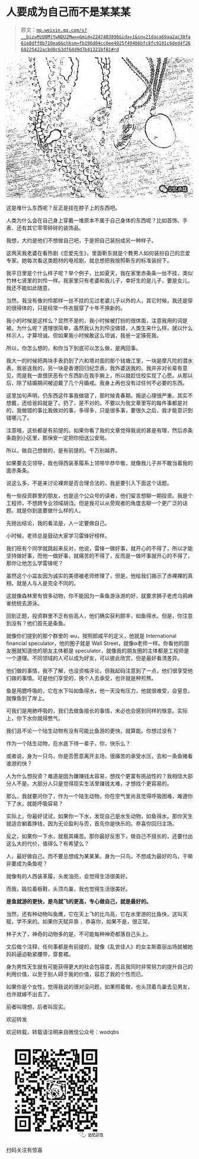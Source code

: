 # 人要成为自己而不是某某某

> 原文：[`mp.weixin.qq.com/s?__biz=MzU0MjYwNDU2Mw==&mid=2247483896&idx=1&sn=21daca69aa2ac30fa61e8dff8b710ea6&chksm=fb196d84cc6ee4925f49486bfc8fc9101c6ded4f2668225422acbd0c63df6dd9d7b41321bf81#rd`](http://mp.weixin.qq.com/s?__biz=MzU0MjYwNDU2Mw==&mid=2247483896&idx=1&sn=21daca69aa2ac30fa61e8dff8b710ea6&chksm=fb196d84cc6ee4925f49486bfc8fc9101c6ded4f2668225422acbd0c63df6dd9d7b41321bf81#rd)

![](img/2bed915984d3852914beb6387e88df00.png)

这是堆什么东西呢？反正是挂在脖子上的东西吧。

人类为什么会在自己身上穿戴一堆原本不属于自己身体的东西呢？比如首饰、手表、还有其它零零碎碎的装饰品。

我想，大约是他们不想做自己吧，于是把自己装扮成另一种样子。

这两天我老婆在看热剧《恋爱先生》，里面靳东就是个教男人如何装扮自己的恋爱专家。她每次看这类题材的电视剧，就总想把我按照靳东的标准装扮下。

我平日里是个什么样子呢？举个例子，比如夏天，我在家里赤条条一丝不挂，类似竹林七贤里的刘伶一样。我家里只有老婆和我儿子，幸好生的是儿子，要是女儿，我还不能如此随意。

当然，我没有像刘伶那样一丝不挂的见过老婆儿子以外的人，其它时候，我还是穿的很得体的，只是经常一件衣服穿了十年不换新的。

我小的时候是这样么？显然不是的，我小时候被打扮的很体面，注意我用的词是被。为什么呢？道理很简单，虽然我认为刘伶没做错，人类生来什么样，就以什么样示人，才算坦诚。但如果我小时候敢这么坦诚，我爸一定揍死我。

所以，你怎么想的，和你当下到底可以怎么做，是两回事。

我大一的时候把两块手表扔到了六和塔对面的那个钱塘江里，一块是摩凡陀的潜水表，我爸送我的，另一块是香港回归纪念表，我外婆送我的。我并非对长辈有意见，而是我一直很厌恶有个东西趴在我手腕上，所以就趁住校实现了心愿。从那以后，除了结婚期间被迫戴了几个月婚戒。我身上再也没有过任何不必要的东西。

这里加句声明，仍东西这件事我做错了，那时候青春期，叛逆心理很严重。其实不想戴，还给爸妈就是了。扔了，是不对的。不要以为我文章里写的每件事都是对的，我做错的事比我做对的事，多得多，只是很多事，要很久之后，我才能意识到错哪儿了。

注意哦，这些都是有前提的。如果你看了我的文章觉得我说的甚是有理，然后赤条条跑到小区里，那保安一定把你扭送公安局。

所以，做自己想做的，是有前提的。千万别越界。

如果要去见领导，我也得西装革履系上领带毕恭毕敬，就像我儿子并不敢当着我的面赤条条。

说这么多，不是来讨论裸奔是否合理合法的，我是要引入下面这个话题。

有一些投资群里的朋友，也是这个公众号的读者，他们留言想聊一期投资。我是个工程师，不想跨专业领域胡诌，但是我可以从旁观者的角度去聊一个更广泛的话题。就是你到底要做什么样的人。

先抛出结论，我的看法是，人一定要做自己。

小时候，老师总是鼓动大家学习雷锋好榜样。

我们班有个同学就跳起来反对，他说，雷锋一做好事，就开心的不得了，所以才能坚持做好事，而他一做好事，就痛苦的不得了，反而是一做坏事就开心的不得了，那你让他怎么学雷锋呢？

虽然这个小盆友因为诚实的美德被老师修理了，但是，他给我们揭示了赤裸裸的真相，就是人与人是完全不同的。

这就像森林里有很多动物，你不能因为一条鱼游泳游的好，就要求狮子老虎乌鸦麻雀统统去游泳。

回到正题，投资群里不乏有些高人，他们确实获利颇丰，如鱼得水。但是，你注意到没有？他们首先是条鱼。

就像你们提到的那个群里的 wu，按照郎咸平的定义，他就是 International financial speculator，他的圈子就是 Wall Street，就像α老师一样。你看他的朋友圈就知道他的朋友主体都是 speculator，就像我的朋友圈的主体都是工程师是一个道理。不同领域的人可以成为好友，可以彼此欣赏，但是最好看清差异。

他们做的事情，我不了解，也没资格评论，但我起码注意到了一点，他们很享受他们做的事情。可是他们享受的，换个人去承受，也许就是种煎熬。

鱼是用腮呼吸的，它在水下叫如鱼得水，他一天没有压力，他就很难受，会窒息，就像鱼到了岸上。

可我们是用肺呼吸的，我们去做鱼擅长的事情，未必也会感到同样的惬意。实际上，你下水你就得憋气。

我们且不论一个陆生动物有没有可能比鱼游的更快，就算能。你想过没有？

作为一个陆生动物，在水底下待一辈子，你，快乐么？

或者说，身为一只鸟，你是否愿意离开主场，很痛苦的承受水压，去和一条鱼赌看谁游的快？

人为什么想投资？难道是因为嫌赚钱太容易，想找个更富有挑战性的？我相信大部分人不是。大部分人只是觉得现实生活里赚钱太难，才想找个更容易的。

那么，我就要问你了，作为一个陆生动物，你在空气里尚且觉得呼吸困难，难道你下了水，就能呼吸容易？

实际上，你最好试试，如果你一下水，发现自己是水生动物，如鱼得水。那你天生就适合躺着挣钱，因为无论盈利与否，首先你是快乐的。恭喜你回归主场。

反之，如果你一下水，就极其痛苦。那你最好反思下，做自己不擅长的，还要付出这么大的代价，值得么？有希望么？

人，最好做自己。而不要总想成为某某某。身为一只鸟，不想成为最好的鸟，干嘛非要成为条鱼呢？

就像有的人西装革履，头发油亮，会觉得生活很美好。

而我，趿拉着板鞋，头顶鸟巢，我也觉得生活很美好。

**是鱼就游的更快，是鸟就飞的更高，专心做自己，就是最好的。**

当然，还有种动物叫鱼鹰，它在天上飞的比鸟高，它在水里游的比鱼快，这叫天赋，学不来的。如果你天赋异禀 ，恭喜你，如果不是，很正常。

林子大了，神奇的动物多的是，不可能每种神奇都落自己头上。

文后做个注释，任何事都是有前提的，就像《乱世佳人》的女主斯嘉丽出场就被她妈妈逼迫勒紧腰带，穿套裙。

身为男性天生就有可能获得更大的社会包容度，而且我同时非常努力的提升自己的利用价值，以至于别人碍于我的价值，容忍了我的个性而已。

如果你是个女性，觉得我说的很对没问题，如果照着做，也头顶着鸟巢去见男友，也许就嫁不出去了。

前者叫理想，后者叫现实。

欢迎转发

欢迎转载，转载请注明来自微信公众号：wodqbs

![](img/c0de7e1300700048c4b2fd08bd9124da.png)

扫码关注有惊喜